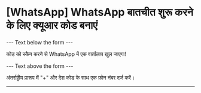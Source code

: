 <h1>[WhatsApp] WhatsApp बातचीत शुरू करने के लिए क्यूआर कोड बनाएं</h1>

--- Text below the form ---

<p class="font-italic hint smfm-hint">कोड को स्कैन करने से WhatsApp में एक वार्तालाप खुल जाएगा!</p>

--- Text above the form ---

<p class="hint smfm-hint">अंतर्राष्ट्रीय प्रारूप में "+" और देश कोड के साथ एक फ़ोन नंबर दर्ज करें।</p>

----------
